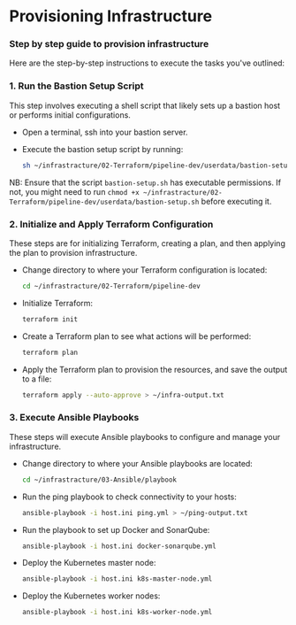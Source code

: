 # Provisioning Infrastructure 

### Step by step guide to provision infrastructure 

Here are the step-by-step instructions to execute the tasks you've outlined:

### 1. Run the Bastion Setup Script

This step involves executing a shell script that likely sets up a bastion host or performs initial configurations.

- Open a terminal, ssh into your bastion server.
- Execute the bastion setup script by running:

  ```bash
  sh ~/infrastracture/02-Terraform/pipeline-dev/userdata/bastion-setup.sh
  ```

NB: Ensure that the script `bastion-setup.sh` has executable permissions. If not, you might need to run `chmod +x ~/infrastracture/02-Terraform/pipeline-dev/userdata/bastion-setup.sh` before executing it.

### 2. Initialize and Apply Terraform Configuration

These steps are for initializing Terraform, creating a plan, and then applying the plan to provision infrastructure.

- Change directory to where your Terraform configuration is located:

  ```bash
  cd ~/infrastracture/02-Terraform/pipeline-dev
  ```

- Initialize Terraform:

  ```bash
  terraform init
  ```

- Create a Terraform plan to see what actions will be performed:

  ```bash
  terraform plan
  ```

- Apply the Terraform plan to provision the resources, and save the output to a file:

  ```bash
  terraform apply --auto-approve > ~/infra-output.txt
  ```

### 3. Execute Ansible Playbooks

These steps will execute Ansible playbooks to configure and manage your infrastructure.

- Change directory to where your Ansible playbooks are located:

  ```bash
  cd ~/infrastracture/03-Ansible/playbook
  ```

- Run the ping playbook to check connectivity to your hosts:

  ```bash
  ansible-playbook -i host.ini ping.yml > ~/ping-output.txt
  ```

- Run the playbook to set up Docker and SonarQube:

  ```bash
  ansible-playbook -i host.ini docker-sonarqube.yml
  ```

- Deploy the Kubernetes master node:

  ```bash
  ansible-playbook -i host.ini k8s-master-node.yml
  ```

- Deploy the Kubernetes worker nodes:

  ```bash
  ansible-playbook -i host.ini k8s-worker-node.yml
  ```
